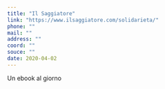 ```yaml
---
title: "Il Saggiatore"
link: "https://www.ilsaggiatore.com/solidarieta/"
phone: ""
mail: ""
address: ""
coord: ""
souce: ""
date: 2020-04-02
---
```


Un ebook al giorno
